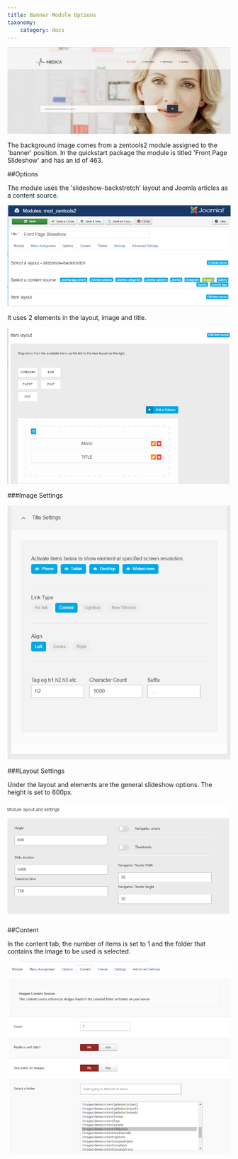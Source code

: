 ```yaml
---
title: Banner Module Options
taxonomy:
    category: docs
---
```


![banner frontend display](Banner-Front-End.png)

The background image comes from a zentools2 module assigned to the 'banner' position. In the quickstart package the module is titled 'Front Page Slideshow' and has an id of 463.

##Options

The module uses the 'slideshow-backstretch' layout and Joomla articles as a content source.

![options tab](1-front-page-zt2-options.png)

It uses 2 elements in the layout, image and title.

![elements in layout](2-front-page-zt2-item-layout.png)

###Image Settings

![title settings](4-front-page-zt2-title-settings.png)

###Layout Settings

Under the layout and elements are the general slideshow options. The height is set to 600px.

![general options](5-front-page-zt2-module-layout-settings.png)

##Content

In the content tab, the number of items is set to 1 and the folder that contains the image to be used is selected.

![content tab settings](6-front-page-zt2-content-tab.png)
